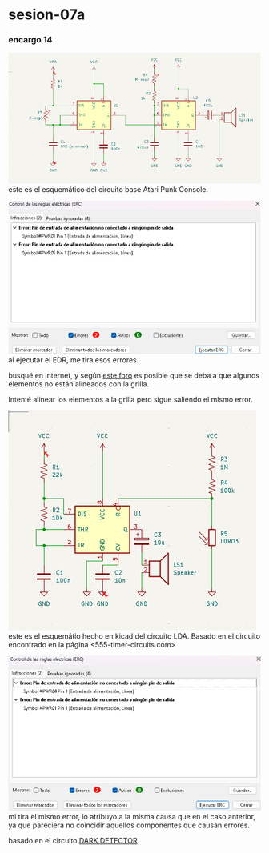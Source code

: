 # sesion-07a

### encargo 14

![esquemático kicad del APC](tme-07a-schApc.png)
este es el esquemático del circuito base Atari Punk Console.

![error que me tira](tme-07a-schError.png)
al ejecutar el EDR, me tira esos errores.

busqué en internet, y según [este foro](https://forum.kicad.info/t/erc-falsely-reporting-pin-not-connected/32455/2) es posible que se deba a que algunos elementos no están alineados con la grilla.

Intenté alinear los elementos a la grilla pero sigue saliendo el mismo error.

![error que me tira](tme-07a-sch-lda.png)
este es el esquemátio hecho en kicad del circuito LDA. Basado en el circuito encontrado en la página <555-timer-circuits.com>

![error que me tira el esquemático del LDA](tme-07a-ldaError.png)
mi tira el mismo error, lo atribuyo a la misma causa que en el caso anterior, ya que pareciera no coincidir aquellos componentes que causan errores.

basado en el circuito [DARK DETECTOR](https://www.555-timer-circuits.com/dark-detector.html)
